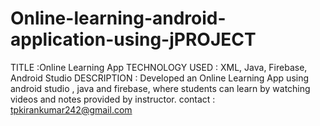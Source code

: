 # Online-learning-android-application-using-jPROJECT 
TITLE :Online Learning App
TECHNOLOGY USED : XML, Java, Firebase, Android Studio
DESCRIPTION : Developed an Online Learning App using android studio ,
java and firebase, where students can learn by watching videos and notes
provided by instructor.
contact : tpkirankumar242@gmail.com
